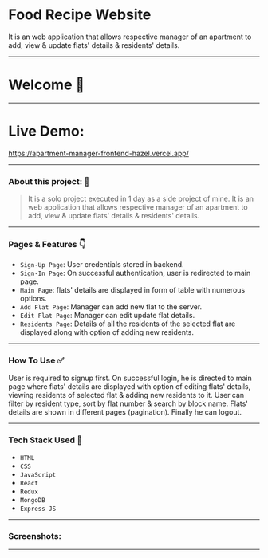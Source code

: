 # Food Recipe Website

<p>
  It is an web application that allows respective manager of an apartment to add, view & update flats' details & residents' details. 
<p/>

---
# Welcome :wave:
---

# Live Demo:

https://apartment-manager-frontend-hazel.vercel.app/

---

### About this project: :raised_hands:

> It is a solo project executed in 1 day as a side project of mine. It is an web application that allows respective manager of an apartment to add, view & update flats' details & residents' details. 

---


### Pages & Features :point_down:

- `Sign-Up Page`: User credentials stored in backend.
- `Sign-In Page`: On successful authentication, user is redirected to main page.
- `Main Page`: flats' details are displayed in form of table with numerous options.
- `Add Flat Page`: Manager can add new flat to the server.
- `Edit Flat Page`: Manager can edit update flat details.
- `Residents Page`: Details of all the residents of the selected flat are displayed along with option of adding new residents.

---

### How To Use ✅

User is required to signup first. On successful login, he is directed to main page where flats' details are displayed with option of editing flats' details, viewing residents of selected flat & adding new residents to it. User can filter by resident type, sort by flat number & search by block name. Flats' details are shown in different pages (pagination). Finally he can logout.   

---

### Tech Stack Used :wrench:

- `HTML`
- `CSS`
- `JavaScript`
- `React`
- `Redux`
- `MongoDB`
- `Express JS`

---

### Screenshots:
<hr/>
<!-- 
## Home_Page

![product_page](https://user-images.githubusercontent.com/92107053/159882513-01a1ebe5-1038-44c4-b974-f81931a758b1.png)

## Recipe_Page

![recipe](https://user-images.githubusercontent.com/92107053/159882637-d9468916-1cdc-4f7a-a6eb-5ea3b9541402.png) -->


